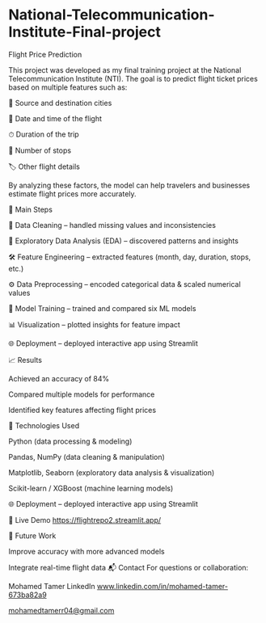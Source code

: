 # National-Telecommunication-Institute-Final-project
Flight Price Prediction

This project was developed as my final training project at the National Telecommunication Institute (NTI).
The goal is to predict flight ticket prices based on multiple features such as:

🛫 Source and destination cities

📅 Date and time of the flight

⏱ Duration of the trip

🔁 Number of stops

🏷️ Other flight details

By analyzing these factors, the model can help travelers and businesses estimate flight prices more accurately.

🔑 Main Steps

🧹 Data Cleaning – handled missing values and inconsistencies

🔎 Exploratory Data Analysis (EDA) – discovered patterns and insights

🛠️ Feature Engineering – extracted features (month, day, duration, stops, etc.)

⚙️ Data Preprocessing – encoded categorical data & scaled numerical values

🤖 Model Training – trained and compared six ML models

📊 Visualization – plotted insights for feature impact

🌐 Deployment – deployed interactive app using Streamlit

📈 Results

Achieved an accuracy of 84%

Compared multiple models for performance

Identified key features affecting flight prices

🔧 Technologies Used

Python (data processing & modeling)

Pandas, NumPy (data cleaning & manipulation)

Matplotlib, Seaborn (exploratory data analysis & visualization)

Scikit-learn / XGBoost (machine learning models)

🌐 Deployment – deployed interactive app using Streamlit

🚀 Live Demo
https://flightrepo2.streamlit.app/

📌 Future Work

Improve accuracy with more advanced models

Integrate real-time flight data
📬 Contact
For questions or collaboration:

Mohamed Tamer
LinkedIn www.linkedin.com/in/mohamed-tamer-673ba82a9

mohamedtamerr04@gmail.com
